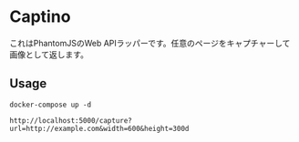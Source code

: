 # Captino

これはPhantomJSのWeb APIラッパーです。任意のページをキャプチャーして画像として返します。

## Usage

```
docker-compose up -d

http://localhost:5000/capture?url=http://example.com&width=600&height=300d
```

